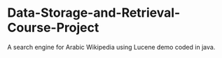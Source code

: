 # Data-Storage-and-Retrieval-Course-Project
A search engine for Arabic Wikipedia using Lucene demo coded in java.
